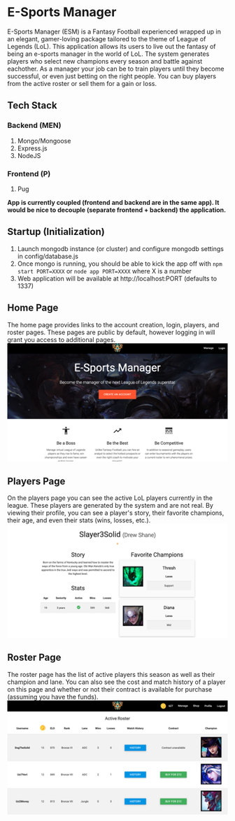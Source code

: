 # E-Sports Manager

E-Sports Manager (ESM) is a Fantasy Football experienced wrapped up in an elegant, gamer-loving package tailored to the theme of League of Legends (LoL). This application allows its users to live out the fantasy of being an e-sports manager in the world of LoL. The system generates players who select new champions every season and battle against eachother. As a manager your job can be to train players until they become successful, or even just betting on the right people. You can buy players from the active roster or sell them for a gain or loss.

## Tech Stack
### Backend (MEN)
1. Mongo/Mongoose
2. Express.js
3. NodeJS

### Frontend (P)
1. Pug

**App is currently coupled (frontend and backend are in the same app). It would be nice to decouple (separate frontend + backend) the application.**

## Startup (Initialization)
1. Launch mongodb instance (or cluster) and configure mongodb settings in config/database.js
2. Once mongo is running, you should be able to kick the app off with `npm start PORT=XXXX` or `node app PORT=XXXX` where X is a number
3. Web application will be available at http://localhost:PORT (defaults to 1337)

## Home Page
The home page provides links to the account creation, login, players, and roster pages. These pages are public by default, however logging in will grant you access to additional pages.
![Alt](/public/assets/images/static/screen-shot-home.png "Home Page")

## Players Page
On the players page you can see the active LoL players currently in the league. These players are generated by the system and are not real. By viewing their profile, you can see a player's story, their favorite champions, their age, and even their stats (wins, losses, etc.).
![Alt](/public/assets/images/static/screen-shot-players.png "Players Page")

## Roster Page
The roster page has the list of active players this season as well as their champion and lane. You can also see the cost and match history of a player on this page and whether or not their contract is available for purchase (assuming you have the funds).
![Alt](/public/assets/images/static/screen-shot-roster.png "Roster Page")